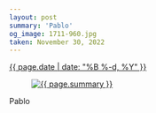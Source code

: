 ```yaml
---
layout: post
summary: 'Pablo'
og_image: 1711-960.jpg
taken: November 30, 2022
---
```


<div class="post">
 <time>
  <a href="/1711">
   {{ page.date | date: "%B %-d, %Y" }}
  </a>
 </time>
 <a href="/1711">
  <figure data-taken="11/30/2022">
   <img alt="{{ page.summary }}" sizes="(min-width: 700px) 50vw, calc(100vw - 2rem)" src="{{ site.assets_url }}/1711-480.jpg" srcset="{{ site.assets_url }}/1711-240.jpg 240w, {{ site.assets_url }}/1711-480.jpg 480w, {{ site.assets_url }}/1711-720.jpg 720w, {{ site.assets_url }}/1711-960.jpg 960w"/>
  </figure>
 </a>
 <span>
  Pablo
 </span>
</div>
